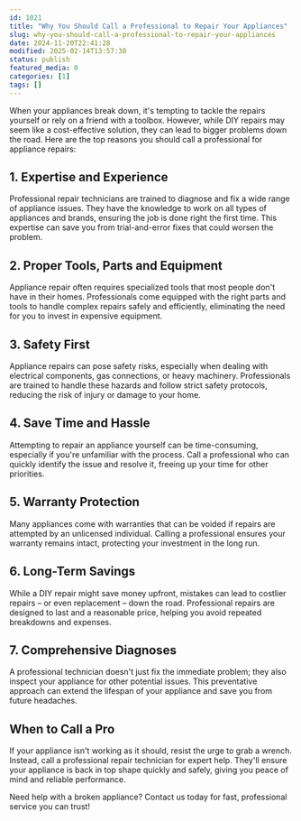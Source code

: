 ```yaml
---
id: 1021
title: "Why You Should Call a Professional to Repair Your Appliances"
slug: why-you-should-call-a-professional-to-repair-your-appliances
date: 2024-11-20T22:41:28
modified: 2025-02-14T13:57:38
status: publish
featured_media: 0
categories: [1]
tags: []
---
```


When your appliances break down, it's tempting to tackle the repairs yourself or rely on a friend with a toolbox. However, while DIY repairs may seem like a cost-effective solution, they can lead to bigger problems down the road. Here are the top reasons you should call a professional for appliance repairs:



## 1. Expertise and Experience


Professional repair technicians are trained to diagnose and fix a wide range of appliance issues. They have the knowledge to work on all types of appliances and brands, ensuring the job is done right the first time. This expertise can save you from trial-and-error fixes that could worsen the problem.



## 2. Proper Tools, Parts and Equipment


Appliance repair often requires specialized tools that most people don't have in their homes. Professionals come equipped with the right parts and tools to handle complex repairs safely and efficiently, eliminating the need for you to invest in expensive equipment.



## 3. Safety First


Appliance repairs can pose safety risks, especially when dealing with electrical components, gas connections, or heavy machinery. Professionals are trained to handle these hazards and follow strict safety protocols, reducing the risk of injury or damage to your home.



## 4. Save Time and Hassle


Attempting to repair an appliance yourself can be time-consuming, especially if you're unfamiliar with the process. Call a professional who can quickly identify the issue and resolve it, freeing up your time for other priorities.



## 5. Warranty Protection


Many appliances come with warranties that can be voided if repairs are attempted by an unlicensed individual. Calling a professional ensures your warranty remains intact, protecting your investment in the long run.



## 6. Long-Term Savings


While a DIY repair might save money upfront, mistakes can lead to costlier repairs – or even replacement – down the road. Professional repairs are designed to last and a reasonable price, helping you avoid repeated breakdowns and expenses.



## 7. Comprehensive Diagnoses


A professional technician doesn't just fix the immediate problem; they also inspect your appliance for other potential issues. This preventative approach can extend the lifespan of your appliance and save you from future headaches.



## When to Call a Pro


If your appliance isn't working as it should, resist the urge to grab a wrench. Instead, call a professional repair technician for expert help. They'll ensure your appliance is back in top shape quickly and safely, giving you peace of mind and reliable performance.


Need help with a broken appliance? Contact us today for fast, professional service you can trust!